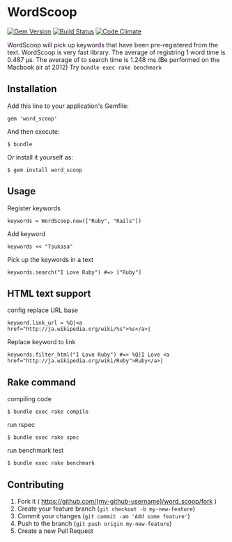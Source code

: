 # WordScoop

[![Gem Version](https://badge.fury.io/rb/word_scoop.svg)](http://badge.fury.io/rb/word_scoop) [![Build Status](https://travis-ci.org/tsukasaoishi/word_scoop.svg?branch=master)](https://travis-ci.org/tsukasaoishi/word_scoop) [![Code Climate](https://codeclimate.com/github/tsukasaoishi/word_scoop/badges/gpa.svg)](https://codeclimate.com/github/tsukasaoishi/word_scoop)

WordScoop will pick up keywords that have been pre-registered from the text.
WordScoop is very fast library. The average of registring 1 word time is 0.487 µs. The average of to search time is 1.248 ms.(Be performed on the Macbook air at 2012)
Try ```bundle exec rake benchmark```


## Installation

Add this line to your application's Gemfile:

    gem 'word_scoop'

And then execute:

    $ bundle

Or install it yourself as:

    $ gem install word_scoop

## Usage

Register keywords

    keywords = WordScoop.new(["Ruby", "Rails"])

Add keyword

    keywords << "Tsukasa"

Pick up the keywords in a text

    keywords.search("I Love Ruby") #=> ["Ruby"]

## HTML text support

config replace URL base

    keyword.link_url = %Q|<a href="http://ja.wikipedia.org/wiki/%s">%s</a>|

Replace keyword to link

    keywords.filter_html("I Love Ruby") #=> %Q|I Love <a href="http://ja.wikipedia.org/wiki/Ruby">Ruby</a>|

## Rake command

compiling code

    $ bundle exec rake compile

run rspec

    $ bundle exec rake spec

run benchmark test

    $ bundle exec rake benchmark

## Contributing

1. Fork it ( https://github.com/[my-github-username]/word_scoop/fork )
2. Create your feature branch (`git checkout -b my-new-feature`)
3. Commit your changes (`git commit -am 'Add some feature'`)
4. Push to the branch (`git push origin my-new-feature`)
5. Create a new Pull Request
